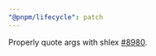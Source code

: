 ```yaml
---
"@pnpm/lifecycle": patch
---
```


Properly quote args with shlex [#8980](https://github.com/pnpm/pnpm/issues/8980).
